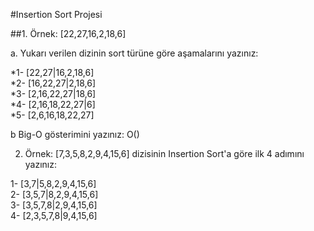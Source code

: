 #Insertion Sort Projesi

##1. Örnek: [22,27,16,2,18,6] 

a. Yukarı verilen dizinin sort türüne göre aşamalarını yazınız:

*1- [22,27|16,2,18,6]  
*2- [16,22,27|2,18,6]  
*3- [2,16,22,27|18,6]  
*4- [2,16,18,22,27|6]  
*5- [2,6,16,18,22,27]

b Big-O gösterimini yazınız: O()


2. Örnek: [7,3,5,8,2,9,4,15,6]  dizisinin Insertion Sort'a göre ilk 4 adımını yazınız:

1- [3,7|5,8,2,9,4,15,6]  
2- [3,5,7|8,2,9,4,15,6]  
3- [3,5,7,8|2,9,4,15,6]  
4- [2,3,5,7,8|9,4,15,6]